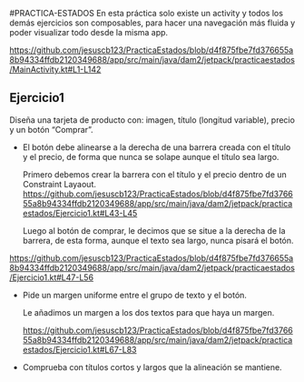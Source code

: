 #PRACTICA-ESTADOS
En esta práctica solo existe un activity y todos los demás ejercicios son composables, para hacer una navegación más fluida y poder visualizar todo desde la misma app.

https://github.com/jesuscb123/PracticaEstados/blob/d4f875fbe7fd376655a8b94334ffdb2120349688/app/src/main/java/dam2/jetpack/practicaestados/MainActivity.kt#L1-L142

## Ejercicio1
Diseña una tarjeta de producto con: imagen, título (longitud variable), precio y un botón “Comprar”.
  - El botón debe alinearse a la derecha de una barrera creada con el título y el precio, de forma que nunca se solape aunque el título sea largo.
    
    Primero debemos crear la barrera con el título y el precio dentro de un Constraint Layaout.
https://github.com/jesuscb123/PracticaEstados/blob/d4f875fbe7fd376655a8b94334ffdb2120349688/app/src/main/java/dam2/jetpack/practicaestados/Ejercicio1.kt#L43-L45

    Luego al botón de comprar, le decimos que se situe a la derecha de la barrera, de esta forma, aunque el texto sea largo, nunca pisará el botón.

https://github.com/jesuscb123/PracticaEstados/blob/d4f875fbe7fd376655a8b94334ffdb2120349688/app/src/main/java/dam2/jetpack/practicaestados/Ejercicio1.kt#L47-L56

  - Pide un margen uniforme entre el grupo de texto y el botón.

    Le añadimos un margen a los dos textos para que haya un margen.
    
    https://github.com/jesuscb123/PracticaEstados/blob/d4f875fbe7fd376655a8b94334ffdb2120349688/app/src/main/java/dam2/jetpack/practicaestados/Ejercicio1.kt#L67-L83
  - Comprueba con títulos cortos y largos que la alineación se mantiene.

    

